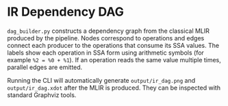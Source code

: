 # IR Dependency DAG

`dag_builder.py` constructs a dependency graph from the classical MLIR produced by the pipeline. Nodes correspond to operations and edges connect each producer to the operations that consume its SSA values. The labels show each operation in SSA form using arithmetic symbols (for example `%2 = %0 + %1`). If an operation reads the same value multiple times, parallel edges are emitted.

Running the CLI will automatically generate `output/ir_dag.png` and `output/ir_dag.xdot` after the MLIR is produced. They can be inspected with standard Graphviz tools.
